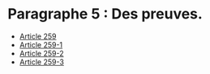 # Paragraphe 5 : Des preuves.

- [Article 259](article-259.md)
- [Article 259-1](article-259-1.md)
- [Article 259-2](article-259-2.md)
- [Article 259-3](article-259-3.md)
